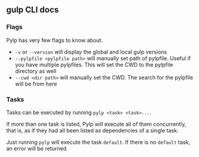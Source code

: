 ## gulp CLI docs

### Flags

Pylp has very few flags to know about.

- `-v` or `--version` will display the global and local gulp versions
- `--pylpfile <pylpfile path>` will manually set path of pylpfile. Useful if you have multiple pylpfiles. This will set the CWD to the pylpfile directory as well
- `--cwd <dir path>` will manually set the CWD. The search for the pylpfile will be from here


### Tasks

Tasks can be executed by running `pylp <task> <task>...`.

If more than one task is listed, Pylp will execute all of them
concurrently, that is, as if they had all been listed as dependencies of
a single task.

Just running `pylp` will execute the task `default`. If there is no
`default` task, an error will be returned.
